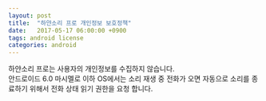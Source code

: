 ```yaml
---
layout: post
title:  "하얀소리 프로 개인정보 보호정책"
date:   2017-05-17 06:00:00 +0900
tags: android license
categories: android
---
```

하얀소리 프로는 사용자의 개인정보를 수집하지 않습니다.<br>
안드로이드 6.0 마시멜로 이하 OS에서는 소리 재생 중 전화가 오면 자동으로 소리를 종료하기 위해서 전화 상태 읽기 권한을 요청 합니다.